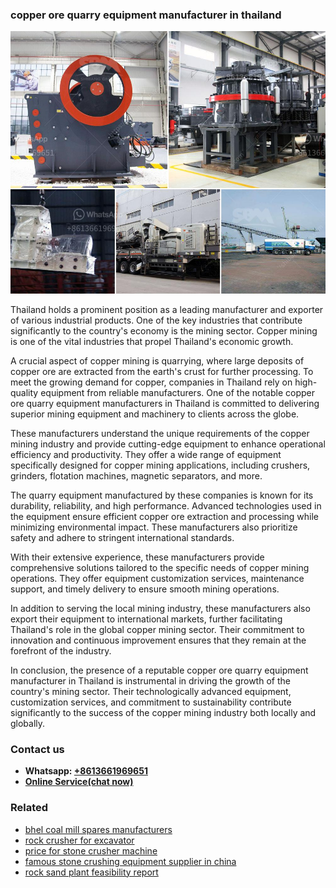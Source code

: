 <h3>copper ore quarry equipment manufacturer in thailand</h3><img src='1708589361.jpg' alt=''><p>Thailand holds a prominent position as a leading manufacturer and exporter of various industrial products. One of the key industries that contribute significantly to the country's economy is the mining sector. Copper mining is one of the vital industries that propel Thailand's economic growth.</p><p>A crucial aspect of copper mining is quarrying, where large deposits of copper ore are extracted from the earth's crust for further processing. To meet the growing demand for copper, companies in Thailand rely on high-quality equipment from reliable manufacturers. One of the notable copper ore quarry equipment manufacturers in Thailand is committed to delivering superior mining equipment and machinery to clients across the globe.</p><p>These manufacturers understand the unique requirements of the copper mining industry and provide cutting-edge equipment to enhance operational efficiency and productivity. They offer a wide range of equipment specifically designed for copper mining applications, including crushers, grinders, flotation machines, magnetic separators, and more.</p><p>The quarry equipment manufactured by these companies is known for its durability, reliability, and high performance. Advanced technologies used in the equipment ensure efficient copper ore extraction and processing while minimizing environmental impact. These manufacturers also prioritize safety and adhere to stringent international standards.</p><p>With their extensive experience, these manufacturers provide comprehensive solutions tailored to the specific needs of copper mining operations. They offer equipment customization services, maintenance support, and timely delivery to ensure smooth mining operations.</p><p>In addition to serving the local mining industry, these manufacturers also export their equipment to international markets, further facilitating Thailand's role in the global copper mining sector. Their commitment to innovation and continuous improvement ensures that they remain at the forefront of the industry.</p><p>In conclusion, the presence of a reputable copper ore quarry equipment manufacturer in Thailand is instrumental in driving the growth of the country's mining sector. Their technologically advanced equipment, customization services, and commitment to sustainability contribute significantly to the success of the copper mining industry both locally and globally.</p><h3>Contact us</h3><ul><li><strong>Whatsapp:&nbsp;<a href="https://wa.me/8613661969651">+8613661969651</a></strong></li><li><a href="https://swt.shibang-china.com/?git&amp;zhl&amp;copper ore quarry equipment manufacturer in thailand"><strong>Online Service(chat now)</strong></a></li></ul><h3>Related</h3><ul><li><a href='bhel coal mill spares manufacturers.md'>bhel coal mill spares manufacturers</a></li><li><a href='rock crusher for excavator.md'>rock crusher for excavator</a></li><li><a href='price for stone crusher machine.md'>price for stone crusher machine</a></li><li><a href='famous stone crushing equipment supplier in china.md'>famous stone crushing equipment supplier in china</a></li><li><a href='rock sand plant feasibility report.md'>rock sand plant feasibility report</a></li></ul>